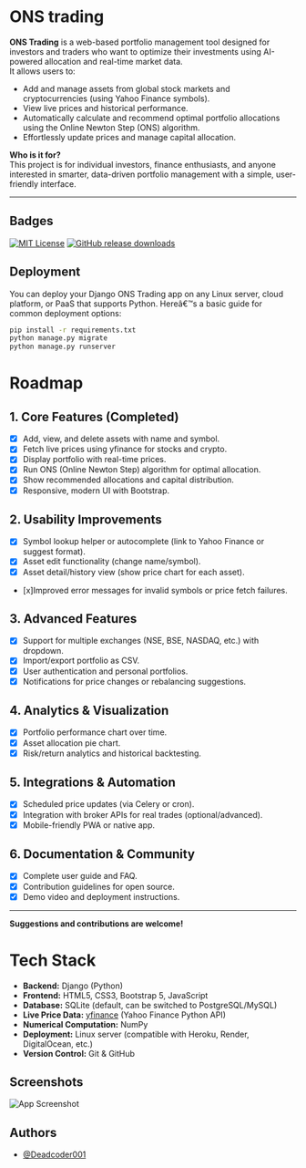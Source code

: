 
# ONS trading

**ONS Trading** is a web-based portfolio management tool designed for investors and traders who want to optimize their investments using AI-powered allocation and real-time market data.  
It allows users to:

- Add and manage assets from global stock markets and cryptocurrencies (using Yahoo Finance symbols).
- View live prices and historical performance.
- Automatically calculate and recommend optimal portfolio allocations using the Online Newton Step (ONS) algorithm.
- Effortlessly update prices and manage capital allocation.

**Who is it for?**  
This project is for individual investors, finance enthusiasts, and anyone interested in smarter, data-driven portfolio management with a simple, user-friendly interface.

---

## Badges

[![MIT License](https://img.shields.io/badge/License-MIT-green.svg)](https://github.com/Deadcoder001/ons_trading/blob/main/LICENSE.txt)
[![GitHub release downloads](https://img.shields.io/github/downloads/Deadcoder001/ons_trading/latest/total.svg)](https://github.com/Deadcoder001/ons_trading/releases/latest)

## Deployment

You can deploy your Django ONS Trading app on any Linux server, cloud platform, or PaaS that supports Python. Hereâ€™s a basic guide for common deployment options:


```bash
pip install -r requirements.txt
python manage.py migrate
python manage.py runserver
```


# Roadmap

## 1. Core Features (Completed)
- [x] Add, view, and delete assets with name and symbol.
- [x] Fetch live prices using yfinance for stocks and crypto.
- [x] Display portfolio with real-time prices.
- [x] Run ONS (Online Newton Step) algorithm for optimal allocation.
- [x] Show recommended allocations and capital distribution.
- [x] Responsive, modern UI with Bootstrap.

## 2. Usability Improvements
- [x] Symbol lookup helper or autocomplete (link to Yahoo Finance or suggest format).
- [x] Asset edit functionality (change name/symbol).
- [x] Asset detail/history view (show price chart for each asset).
- [x]Improved error messages for invalid symbols or price fetch failures.

## 3. Advanced Features
- [x] Support for multiple exchanges (NSE, BSE, NASDAQ, etc.) with dropdown.
- [x] Import/export portfolio as CSV.
- [x] User authentication and personal portfolios.
- [x] Notifications for price changes or rebalancing suggestions.

## 4. Analytics & Visualization
- [x] Portfolio performance chart over time.
- [x] Asset allocation pie chart.
- [x] Risk/return analytics and historical backtesting.

## 5. Integrations & Automation
- [x] Scheduled price updates (via Celery or cron).
- [x] Integration with broker APIs for real trades (optional/advanced).
- [x] Mobile-friendly PWA or native app.

## 6. Documentation & Community
- [x] Complete user guide and FAQ.
- [x] Contribution guidelines for open source.
- [x] Demo video and deployment instructions.

---

**Suggestions and contributions are welcome!**
# Tech Stack

- **Backend:** Django (Python)
- **Frontend:** HTML5, CSS3, Bootstrap 5, JavaScript
- **Database:** SQLite (default, can be switched to PostgreSQL/MySQL)
- **Live Price Data:** [yfinance](https://pypi.org/project/yfinance/) (Yahoo Finance Python API)
- **Numerical Computation:** NumPy
- **Deployment:** Linux server (compatible with Heroku, Render, DigitalOcean, etc.)
- **Version Control:** Git & GitHub
## Screenshots

![App Screenshot](https://github.com/Deadcoder001/ons_trading/blob/main/Screenshot%202025-05-25%20at%209.58.56%E2%80%AFPM.png?raw=true)


## Authors

- [@Deadcoder001](https://www.github.com/Deadcoder001)
